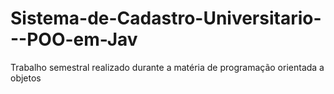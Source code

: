 # Sistema-de-Cadastro-Universitario---POO-em-Jav
Trabalho semestral realizado durante a matéria de programação orientada a objetos
